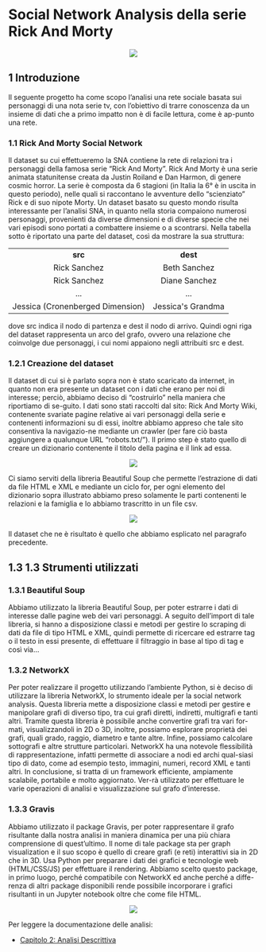 # Social Network Analysis della serie Rick And Morty
<p align="center">
  <img src="https://github.com/Simone-Scalella/networkxProject/blob/main/img_readme/logo.png">
</p>

## 1	Introduzione
Il seguente progetto ha come scopo l’analisi una rete sociale basata sui personaggi di una nota serie tv, con l’obiettivo di trarre conoscenza da un insieme di dati che a primo impatto non è di facile lettura, come è ap-punto una rete.

### 1.1	Rick And Morty Social Network
Il dataset su cui effettueremo la SNA contiene la rete di relazioni tra i personaggi della famosa serie “Rick And Morty”.
Rick And Morty è una serie animata statunitense creata da Justin Roiland e Dan Harmon, di genere cosmic horror. La serie è composta da 6 stagioni (in Italia la 6° è in uscita in questo periodo), nelle quali si raccontano le avventure dello “scienziato” Rick e di suo nipote Morty.
Un dataset basato su questo mondo risulta interessante per l’analisi SNA, in quanto nella storia compaiono numerosi personaggi, provenienti da diverse dimensioni e di diverse specie che nei vari episodi sono portati a combattere insieme o a scontrarsi.
Nella tabella sotto è riportato una parte del dataset, così da mostrare la sua struttura:

<div align="center">  
<table>
<tr>
<td><center><b>src</b></center></td><td><center><b>dest</b></center></td>
</tr>
<tr>
<td><center>Rick Sanchez</center></td><td><center>Beth Sanchez </center></td>
</tr>
<tr>
<td><center>Rick Sanchez</center></td><td><center>Diane Sanchez </center></td>
</tr>
<tr>
<td><center>...</center></td><td><center>...</center></td>
</tr>
<tr>
<td><center>Jessica (Cronenberged Dimension)</center></td><td><center>Jessica's Grandma</center></td>
</tr>
</table>
</div>

dove src indica il nodo di partenza e dest il nodo di arrivo. Quindi ogni riga del dataset rappresenta un arco del grafo, ovvero una relazione che coinvolge due personaggi, i cui nomi appaiono negli attribuiti src e dest.

### 1.2.1	Creazione del dataset
Il dataset di cui si è parlato sopra non è stato scaricato da internet, in quanto non era presente un dataset con i dati che erano per noi di interesse; perciò, abbiamo deciso di “costruirlo” nella maniera che riportiamo di se-guito.
I dati sono stati raccolti dal sito: Rick And Morty Wiki, contenente svariate pagine relative ai vari personaggi della serie e contenenti informazioni su di essi, inoltre abbiamo appreso che tale sito consentiva la navigazio-ne mediante un crawler (per fare ciò basta aggiungere a qualunque URL “robots.txt/”).
Il primo step è stato quello di creare un dizionario contenente il titolo della pagina e il link ad essa.

<p align="center">
  <img src="https://github.com/Simone-Scalella/networkxProject/blob/main/img_readme/Immagine1.png">
</p>

Ci siamo serviti della libreria Beautiful Soup che permette l’estrazione di dati da file HTML e XML e mediante un ciclo for, per ogni elemento del dizionario sopra illustrato abbiamo preso solamente le parti contenenti le relazioni e la famiglia e lo abbiamo trascritto in un file csv.

<p align="center">
  <img src="https://github.com/Simone-Scalella/networkxProject/blob/main/img_readme/Immagine2.png">
</p>

Il dataset che ne è risultato è quello che abbiamo esplicato nel paragrafo precedente.

## 1.3 1.3	Strumenti utilizzati
### 1.3.1	Beautiful Soup
Abbiamo utilizzato la libreria Beautiful Soup, per poter estrarre i dati di interesse dalle pagine web dei vari personaggi.
A seguito dell’import di tale libreria, si hanno a disposizione classi e metodi per gestire lo scraping di dati da file di tipo HTML e XML, quindi permette di ricercare ed estrarre tag o il testo in essi presente, di effettuare il filtraggio in base al tipo di tag e così via… 
### 1.3.2	NetworkX
Per poter realizzare il progetto utilizzando l’ambiente Python, si è deciso di utilizzare la libreria NetworkX, lo strumento ideale per la social network analysis.
Questa libreria mette a disposizione classi e metodi per gestire e manipolare grafi di diverso tipo, tra cui grafi diretti, indiretti, multigrafi e tanti altri. Tramite questa libreria è possibile anche convertire grafi tra vari for-mati, visualizzandoli in 2D o 3D, inoltre, possiamo esplorare proprietà dei grafi, quali grado, raggio, diametro e tante altre. Infine, possiamo calcolare sottografi e altre strutture particolari.
NetworkX ha una notevole flessibilità di rappresentazione, infatti permette di associare a nodi ed archi qual-siasi tipo di dato, come ad esempio testo, immagini, numeri, record XML e tanti altri.
In conclusione, si tratta di un framework efficiente, ampiamente scalabile, portabile e molto aggiornato. Ver-rà utilizzato per effettuare le varie operazioni di analisi e visualizzazione sul grafo d’interesse.
### 1.3.3	Gravis
Abbiamo utilizzato il package Gravis, per poter rappresentare il grafo risultante dalla nostra analisi in maniera dinamica per una più chiara comprensione di quest’ultimo.
Il nome di tale package sta per graph visualization e il suo scopo è quello di creare grafi (e reti) interattivi sia in 2D che in 3D.
Usa Python per preparare i dati dei grafici e tecnologie web (HTML/CSS/JS) per effettuare il rendering.
Abbiamo scelto questo package, in primo luogo, perché compatibile con NetworkX ed anche perché a diffe-renza di altri package disponibili rende possibile incorporare i grafici risultanti in un Jupyter notebook oltre che come file HTML.

<p align="center">
  <img src="https://github.com/Simone-Scalella/networkxProject/blob/main/img_readme/Immagine3.png">
</p>

Per leggere la documentazione delle analisi:
- [Capitolo 2: Analisi Descrittiva](Doc%20Analisi%20Descrittiva/README.md)
